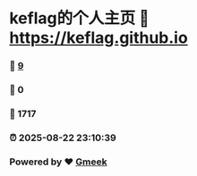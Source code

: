 # keflag的个人主页 :link: https://keflag.github.io 
### :page_facing_up: [9](https://keflag.github.io/tag.html) 
### :speech_balloon: 0 
### :hibiscus: 1717 
### :alarm_clock: 2025-08-22 23:10:39 
### Powered by :heart: [Gmeek](https://github.com/Meekdai/Gmeek)
